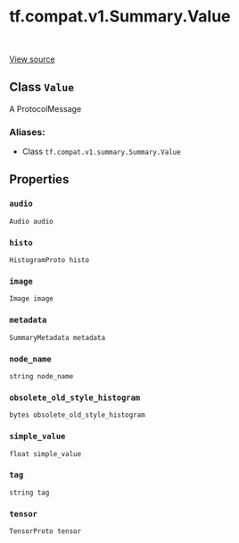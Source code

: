 <div itemscope itemtype="http://developers.google.com/ReferenceObject">
<meta itemprop="name" content="tf.compat.v1.Summary.Value" />
<meta itemprop="path" content="Stable" />
<meta itemprop="property" content="audio"/>
<meta itemprop="property" content="histo"/>
<meta itemprop="property" content="image"/>
<meta itemprop="property" content="metadata"/>
<meta itemprop="property" content="node_name"/>
<meta itemprop="property" content="obsolete_old_style_histogram"/>
<meta itemprop="property" content="simple_value"/>
<meta itemprop="property" content="tag"/>
<meta itemprop="property" content="tensor"/>
</div>

# tf.compat.v1.Summary.Value

<!-- Insert buttons -->

<table class="tfo-notebook-buttons tfo-api" align="left">
</table>

<a target="_blank" href="/code/stable/tensorflow/core/framework/summary.proto">View source</a>



## Class `Value`

<!-- Start diff -->
A ProtocolMessage



### Aliases:

* Class `tf.compat.v1.summary.Summary.Value`


<!-- Placeholder for "Used in" -->


## Properties

<h3 id="audio"><code>audio</code></h3>

`Audio audio`


<h3 id="histo"><code>histo</code></h3>

`HistogramProto histo`


<h3 id="image"><code>image</code></h3>

`Image image`


<h3 id="metadata"><code>metadata</code></h3>

`SummaryMetadata metadata`


<h3 id="node_name"><code>node_name</code></h3>

`string node_name`


<h3 id="obsolete_old_style_histogram"><code>obsolete_old_style_histogram</code></h3>

`bytes obsolete_old_style_histogram`


<h3 id="simple_value"><code>simple_value</code></h3>

`float simple_value`


<h3 id="tag"><code>tag</code></h3>

`string tag`


<h3 id="tensor"><code>tensor</code></h3>

`TensorProto tensor`




